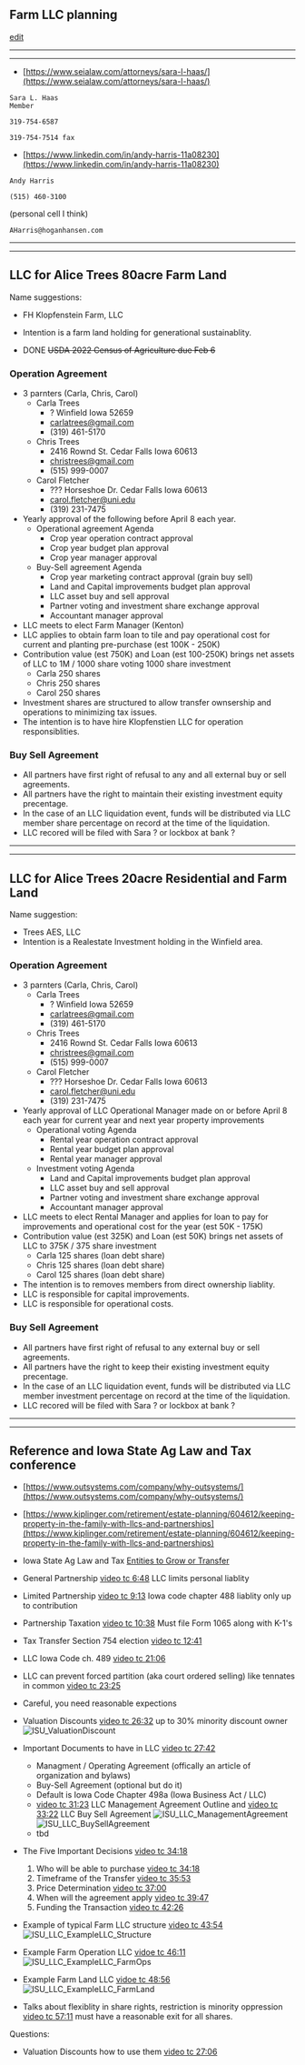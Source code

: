 ## Farm LLC planning
[edit](https://github.com/christrees/blog/edit/master/farm/llc.md)

---
---

- [https://www.seialaw.com/attorneys/sara-l-haas/](https://www.seialaw.com/attorneys/sara-l-haas/)

```
Sara L. Haas
Member
```
```
319-754-6587
```
```
319-754-7514 fax
```

- [https://www.linkedin.com/in/andy-harris-11a08230](https://www.linkedin.com/in/andy-harris-11a08230)

```
Andy Harris
```
```
(515) 460-3100 
```
(personal cell I think)
```
AHarris@hoganhansen.com
```

---
---

## LLC for Alice Trees 80acre Farm Land

Name suggestions:
- FH Klopfenstein Farm, LLC
- Intention is a farm land holding for generational sustainablity.


- DONE ~~USDA 2022 Census of Agriculture due Feb 6~~

### Operation Agreement
- 3 parnters (Carla, Chris, Carol)
  - Carla Trees
    - ? Winfield Iowa 52659
    - carlatrees@gmail.com
    - (319) 461-5170
  - Chris Trees
    - 2416 Rownd St. Cedar Falls Iowa 60613
    - christrees@gmail.com
    - (515) 999-0007
  - Carol Fletcher
    - ??? Horseshoe Dr. Cedar Falls Iowa 60613
    - carol.fletcher@uni.edu
    - ‪(319) 231-7475
- Yearly approval of the following before April 8 each year.
  - Operational agreement Agenda
    - Crop year operation contract approval
    - Crop year budget plan approval
    - Crop year manager approval
  - Buy-Sell agreement Agenda 
    - Crop year marketing contract approval (grain buy sell)
    - Land and Capital improvements budget plan approval
    - LLC asset buy and sell approval
    - Partner voting and investment share exchange approval
    - Accountant manager approval
- LLC meets to elect Farm Manager (Kenton)
- LLC applies to obtain farm loan to tile and pay operational cost for current and planting pre-purchase (est 100K - 250K)
- Contribution value (est 750K) and Loan (est 100-250K) brings net assets of LLC to 1M / 1000 share voting 1000 share investment
  - Carla  250 shares 
  - Chris  250 shares 
  - Carol  250 shares 
- Investment shares are structured to allow transfer ownsership and operations to minimizing tax issues.
- The intention is to have hire Klopfenstien LLC for operation responsiblities.

### Buy Sell Agreement
- All partners have first right of refusal to any and all external buy or sell agreements.
- All partners have the right to maintain their existing investment equity precentage.
- In the case of an LLC liquidation event, funds will be distributed via LLC member share percentage on record at the time of the liquidation.
- LLC recored will be filed with Sara ? or lockbox at bank ?

---
---

## LLC for Alice Trees 20acre Residential and Farm Land

Name suggestion:
- Trees AES, LLC 
- Intention is a Realestate Investment holding in the Winfield area.

### Operation Agreement
- 3 parnters (Carla, Chris, Carol)
  - Carla Trees
    - ? Winfield Iowa 52659
    - carlatrees@gmail.com
    - (319) 461-5170
  - Chris Trees
    - 2416 Rownd St. Cedar Falls Iowa 60613
    - christrees@gmail.com
    - (515) 999-0007
  - Carol Fletcher
    - ??? Horseshoe Dr. Cedar Falls Iowa 60613
    - carol.fletcher@uni.edu
    - ‪(319) 231-7475
- Yearly approval of LLC Operational Manager made on or before April 8 each year for current year and next year property improvements
  - Operational voting Agenda
    - Rental year operation contract approval
    - Rental year budget plan approval
    - Rental year manager approval
  - Investment voting Agenda 
    - Land and Capital improvements budget plan approval
    - LLC asset buy and sell approval
    - Partner voting and investment share exchange approval
    - Accountant manager approval
- LLC meets to elect Rental Manager and applies for loan to pay for improvements and operational cost for the  year (est 50K - 175K)
- Contribution value (est 325K) and Loan (est 50K) brings net assets of LLC to 375K / 375 share investment
  - Carla  125 shares (loan debt share)
  - Chris  125 shares (loan debt share)
  - Carol  125 shares (loan debt share)
- The intention is to removes members from direct ownership liablity.
- LLC is responsible for capital improvements.
- LLC is responsible for operational costs.

### Buy Sell Agreement
- All partners have first right of refusal to any external buy or sell agreements.
- All partners have the right to keep their existing investment equity precentage.
- In the case of an LLC liquidation event, funds will be distributed via LLC member investment percentage on record at the time of the liquidation.
- LLC recored will be filed with Sara ? or lockbox at bank ?

----
----

## Reference and Iowa State Ag Law and Tax conference

- [https://www.outsystems.com/company/why-outsystems/](https://www.outsystems.com/company/why-outsystems/)

- [https://www.kiplinger.com/retirement/estate-planning/604612/keeping-property-in-the-family-with-llcs-and-partnerships](https://www.kiplinger.com/retirement/estate-planning/604612/keeping-property-in-the-family-with-llcs-and-partnerships)

- Iowa State Ag Law and Tax [Entities to Grow or Transfer](https://www.calt.iastate.edu/using-business-entities-grow-or-transfer-business-0)
- General Partnership [video tc 6:48](https://youtu.be/xqNulmE6jtk?t=408) LLC limits personal liablity
- Limited Partnership [video tc 9:13](https://youtu.be/xqNulmE6jtk?t=553) Iowa code chapter 488 liablity only up to contribution
- Partnership Taxation [video tc 10:38](https://youtu.be/xqNulmE6jtk?t=638) Must file Form 1065 along with K-1's
- Tax Transfer Section 754 election [video tc 12:41](https://youtu.be/xqNulmE6jtk?t=761)
- LLC Iowa Code ch. 489 [video tc 21:06](https://youtu.be/xqNulmE6jtk?t=1266)
- LLC can prevent forced partition (aka court ordered selling) like tennates in common [video tc 23:25](https://youtu.be/xqNulmE6jtk?t=1405)
- Careful, you need reasonable expections
- Valuation Discounts [video tc 26:32](https://youtu.be/xqNulmE6jtk?t=1592) up to 30% minority discount owner
  ![ISU_ValuationDiscount](ISU_LLC_ValuationDiscount.png)
- Important Documents to have in LLC [video tc 27:42](https://youtu.be/xqNulmE6jtk?t=1662)
  - Managment / Operating Agreement (offically an article of organization and bylaws)
  - Buy-Sell Agreement (optional but do it)
  - Default is Iowa Code Chapter 498a (Iowa Business Act / LLC)
  - [video tc 31:23](https://youtu.be/xqNulmE6jtk?t=1883) LLC Management Agreement Outline and [video tc 33:22](https://youtu.be/xqNulmE6jtk?t=2002) LLC Buy Sell Agreement
    ![ISU_LLC_ManagementAgreement](ISU_LLC_ManagementAgreement.png) ![ISU_LLC_BuySellAgreement](ISU_LLC_BuySellAgreement.png)
  - tbd
- The Five Important Decisions [video tc 34:18](https://youtu.be/xqNulmE6jtk?t=2058)
  1. Who will be able to purchase [video tc 34:18](https://youtu.be/xqNulmE6jtk?t=2058)
  2. Timeframe of the Transfer [video tc 35:53](https://youtu.be/xqNulmE6jtk?t=2153)
  3. Price Determination [video tc 37:00](https://youtu.be/xqNulmE6jtk?t=2220)
  4. When will the agreement apply [video tc 39:47](https://youtu.be/xqNulmE6jtk?t=2387)
  5. Funding the Transaction [video tc 42:26](https://youtu.be/xqNulmE6jtk?t=2546)

- Example of typical Farm LLC structure [video tc 43:54](https://youtu.be/xqNulmE6jtk?t=2634)
![ISU_LLC_ExampleLLC_Structure](ISU_LLC_ExampleLLC_Structure.png)

- Example Farm Operation LLC [vidoe tc 46:11](https://youtu.be/xqNulmE6jtk?t=2771)
![ISU_LLC_ExampleLLC_FarmOps](ISU_LLC_ExampleLLC_FarmOps.png)

- Example Farm Land LLC [vidoe tc 48:56](https://youtu.be/xqNulmE6jtk?t=2936)
![ISU_LLC_ExampleLLC_FarmLand](ISU_LLC_EampleLLC_FarmLand.png)

- Talks about flexiblity in share rights, restriction is minority oppression [video tc 57:11](https://youtu.be/xqNulmE6jtk?t=3431) must have a reasonable exit for all shares.




Questions:
- Valuation Discounts how to use them [video tc 27:06](https://youtu.be/xqNulmE6jtk?t=1626)
